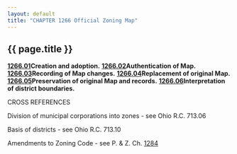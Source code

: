 ```yaml
---
layout: default 
title: "CHAPTER 1266 Official Zoning Map"
---
```


{{ page.title }}
----------------

[**1266.01**](50515abe.html)**Creation and adoption.**
[**1266.02**](50559292.html)**Authentication of Map.**
[**1266.03**](5059d576.html)**Recording of Map changes.**
[**1266.04**](505d38e0.html)**Replacement of original Map.**
[**1266.05**](5060a259.html)**Preservation of original Map and
records.** [**1266.06**](50645836.html)**Interpretation of district
boundaries.**

CROSS REFERENCES

Division of municipal corporations into zones - see Ohio R.C. 713.06

Basis of districts - see Ohio R.C. 713.10

Amendments to Zoning Code - see P. & Z. Ch. [1284](55e00b38.html)
